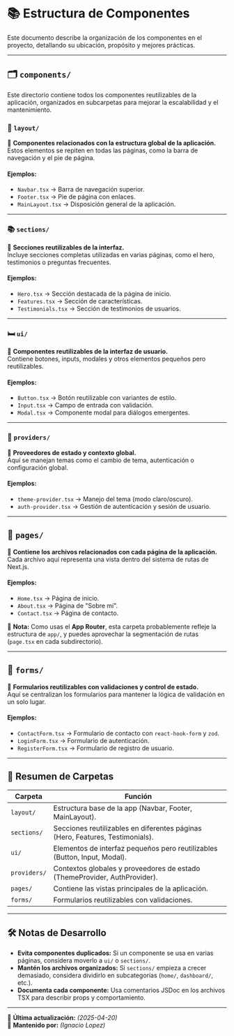 # 📚 Estructura de Componentes

Este documento describe la organización de los componentes en el proyecto, detallando su ubicación, propósito y mejores prácticas.

---

## 🗂 `components/`

Este directorio contiene todos los componentes reutilizables de la aplicación, organizados en subcarpetas para mejorar la escalabilidad y el mantenimiento.

### 🏢 `layout/`

📌 **Componentes relacionados con la estructura global de la aplicación.**  
Estos elementos se repiten en todas las páginas, como la barra de navegación y el pie de página.

#### Ejemplos:

- `Navbar.tsx` → Barra de navegación superior.
- `Footer.tsx` → Pie de página con enlaces.
- `MainLayout.tsx` → Disposición general de la aplicación.

---

### 📚 `sections/`

📌 **Secciones reutilizables de la interfaz.**  
Incluye secciones completas utilizadas en varias páginas, como el hero, testimonios o preguntas frecuentes.

#### Ejemplos:

- `Hero.tsx` → Sección destacada de la página de inicio.
- `Features.tsx` → Sección de características.
- `Testimonials.tsx` → Sección de testimonios de usuarios.

---

### 🛏️ `ui/`

📌 **Componentes reutilizables de la interfaz de usuario.**  
Contiene botones, inputs, modales y otros elementos pequeños pero reutilizables.

#### Ejemplos:

- `Button.tsx` → Botón reutilizable con variantes de estilo.
- `Input.tsx` → Campo de entrada con validación.
- `Modal.tsx` → Componente modal para diálogos emergentes.

---

### 💪 `providers/`

📌 **Proveedores de estado y contexto global.**  
Aquí se manejan temas como el cambio de tema, autenticación o configuración global.

#### Ejemplos:

- `theme-provider.tsx` → Manejo del tema (modo claro/oscuro).
- `auth-provider.tsx` → Gestión de autenticación y sesión de usuario.

---

## 📃 `pages/`

📌 **Contiene los archivos relacionados con cada página de la aplicación.**  
Cada archivo aquí representa una vista dentro del sistema de rutas de Next.js.

#### Ejemplos:

- `Home.tsx` → Página de inicio.
- `About.tsx` → Página de "Sobre mí".
- `Contact.tsx` → Página de contacto.

🔹 **Nota:** Como usas el **App Router**, esta carpeta probablemente refleje la estructura de `app/`, y puedes aprovechar la segmentación de rutas (`page.tsx` en cada subdirectorio).

---

## 📩 `forms/`

📌 **Formularios reutilizables con validaciones y control de estado.**  
Aquí se centralizan los formularios para mantener la lógica de validación en un solo lugar.

#### Ejemplos:

- `ContactForm.tsx` → Formulario de contacto con `react-hook-form` y `zod`.
- `LoginForm.tsx` → Formulario de autenticación.
- `RegisterForm.tsx` → Formulario de registro de usuario.

---

## 🔄 Resumen de Carpetas

| Carpeta      | Función                                                                       |
| ------------ | ----------------------------------------------------------------------------- |
| `layout/`    | Estructura base de la app (Navbar, Footer, MainLayout).                       |
| `sections/`  | Secciones reutilizables en diferentes páginas (Hero, Features, Testimonials). |
| `ui/`        | Elementos de interfaz pequeños pero reutilizables (Button, Input, Modal).     |
| `providers/` | Contextos globales y proveedores de estado (ThemeProvider, AuthProvider).     |
| `pages/`     | Contiene las vistas principales de la aplicación.                             |
| `forms/`     | Formularios reutilizables con validaciones.                                   |

---

## 🛠 Notas de Desarrollo

- **Evita componentes duplicados:** Si un componente se usa en varias páginas, considera moverlo a `ui/` o `sections/`.
- **Mantén los archivos organizados:** Si `sections/` empieza a crecer demasiado, considera dividirlo en subcategorías (`home/`, `dashboard/`, etc.).
- **Documenta cada componente:** Usa comentarios JSDoc en los archivos TSX para describir props y comportamiento.

---

📅 **Última actualización:** _(2025-04-20)_  
🚀 **Mantenido por:** _(Ignacio Lopez)_
